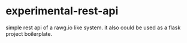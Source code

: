 # experimental-rest-api
simple rest api of a rawg.io like system.
it also could be used as a flask project boilerplate.